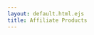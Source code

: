```yaml
---
layout: default.html.ejs
title: Affiliate Products
---
```



<affiliate-product productid="1785881507"/>
